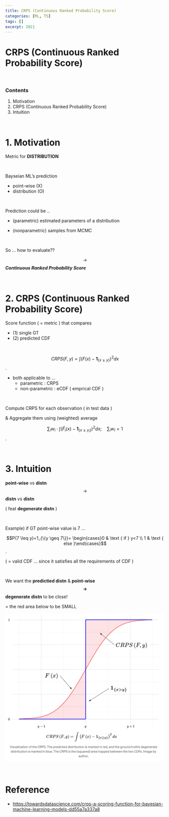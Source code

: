 ```yaml
---
title: CRPS (Continuous Ranked Probability Score)
categories: [ML, TS]
tags: []
excerpt: 2021
---
```


<script src="https://cdn.mathjax.org/mathjax/latest/MathJax.js?config=TeX-AMS-MML_HTMLorMML" type="text/javascript"></script>
# CRPS (Continuous Ranked Probability Score)

<br>

### Contents

1. Motivation
2. CRPS (Continuous Ranked Probability Score)
3. Intuition

<br>

# 1. Motivation

Metric for **DISTRIBUTION**

<br>

Bayseian ML’s prediction

- point-wise (X)
- distribution (O)

<br>

Prediction could be ..

- (parametric) estimated parameters of a distribution

- (nonparametric) samples from MCMC

<br>

So … how to evaluate??

$$\rightarrow$$ ***Continuous Ranked Probability Score***

<br>

# 2. CRPS (Continuous Ranked Probability Score)

Score function ( = metric ) that compares 

- (1) single GT
- (2) predicted CDF

<br>

$$C R P S(F, y)=\int\left(F(x)-\mathbf{1}_{\{x \geq y\}}\right)^2 d x$$.

- both applicable to …
  - parametric : CRPS
  - non-parametric : eCDF ( emprical CDF )

<br>

Compute CRPS for each observation ( in test data )

& Aggregate them using (weighted) average

$$\sum_i w_i \cdot \int\left(\hat{F}_i(x)-\mathbf{1}_{\left\{x \geq y_i\right\}}\right)^2 d x ; \quad \sum_i w_i=1$$.

<br>

# 3. Intuition

**point-wise** vs **distn** $$\rightarrow$$ **distn** vs **distn**

( feat **degenerate distn** )

<br>

Example) if GT point-wise value is 7 …

$$P(7 \leq y)=1_{\{y \geq 7\}}= \begin{cases}0 & \text { if } y<7 \\ 1 & \text { else }\end{cases}$$.

( = valid CDF … since it satisfies all the requirements of CDF )

<br>

We want the **predictied distn** & **point-wise$$\rightarrow$$ degenerate distn** to be close!

= the red area below to be SMALL

![figure2](/assets/img/ts/img438.png)

<br>

# Reference

- https://towardsdatascience.com/crps-a-scoring-function-for-bayesian-machine-learning-models-dd55a7a337a8

